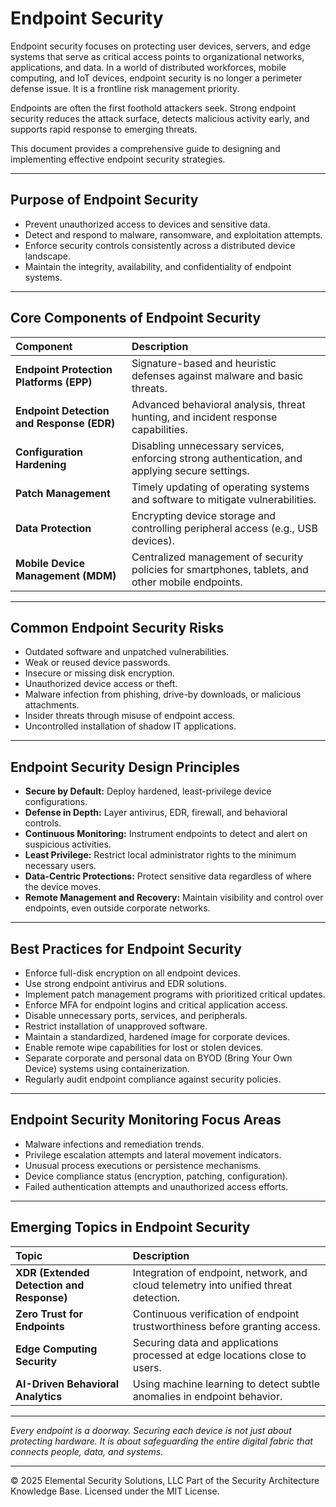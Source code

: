 # Endpoint Security

Endpoint security focuses on protecting user devices, servers, and edge systems that serve as critical access points to organizational networks, applications, and data. In a world of distributed workforces, mobile computing, and IoT devices, endpoint security is no longer a perimeter defense issue. It is a frontline risk management priority.

Endpoints are often the first foothold attackers seek. Strong endpoint security reduces the attack surface, detects malicious activity early, and supports rapid response to emerging threats.

This document provides a comprehensive guide to designing and implementing effective endpoint security strategies.

---

## Purpose of Endpoint Security

- Prevent unauthorized access to devices and sensitive data.
- Detect and respond to malware, ransomware, and exploitation attempts.
- Enforce security controls consistently across a distributed device landscape.
- Maintain the integrity, availability, and confidentiality of endpoint systems.

---

## Core Components of Endpoint Security

| Component | Description |
|:----------|:------------|
| **Endpoint Protection Platforms (EPP)** | Signature-based and heuristic defenses against malware and basic threats. |
| **Endpoint Detection and Response (EDR)** | Advanced behavioral analysis, threat hunting, and incident response capabilities. |
| **Configuration Hardening** | Disabling unnecessary services, enforcing strong authentication, and applying secure settings. |
| **Patch Management** | Timely updating of operating systems and software to mitigate vulnerabilities. |
| **Data Protection** | Encrypting device storage and controlling peripheral access (e.g., USB devices). |
| **Mobile Device Management (MDM)** | Centralized management of security policies for smartphones, tablets, and other mobile endpoints.

---

## Common Endpoint Security Risks

- Outdated software and unpatched vulnerabilities.
- Weak or reused device passwords.
- Insecure or missing disk encryption.
- Unauthorized device access or theft.
- Malware infection from phishing, drive-by downloads, or malicious attachments.
- Insider threats through misuse of endpoint access.
- Uncontrolled installation of shadow IT applications.

---

## Endpoint Security Design Principles

- **Secure by Default:** Deploy hardened, least-privilege device configurations.
- **Defense in Depth:** Layer antivirus, EDR, firewall, and behavioral controls.
- **Continuous Monitoring:** Instrument endpoints to detect and alert on suspicious activities.
- **Least Privilege:** Restrict local administrator rights to the minimum necessary users.
- **Data-Centric Protections:** Protect sensitive data regardless of where the device moves.
- **Remote Management and Recovery:** Maintain visibility and control over endpoints, even outside corporate networks.

---

## Best Practices for Endpoint Security

- Enforce full-disk encryption on all endpoint devices.
- Use strong endpoint antivirus and EDR solutions.
- Implement patch management programs with prioritized critical updates.
- Enforce MFA for endpoint logins and critical application access.
- Disable unnecessary ports, services, and peripherals.
- Restrict installation of unapproved software.
- Maintain a standardized, hardened image for corporate devices.
- Enable remote wipe capabilities for lost or stolen devices.
- Separate corporate and personal data on BYOD (Bring Your Own Device) systems using containerization.
- Regularly audit endpoint compliance against security policies.

---

## Endpoint Security Monitoring Focus Areas

- Malware infections and remediation trends.
- Privilege escalation attempts and lateral movement indicators.
- Unusual process executions or persistence mechanisms.
- Device compliance status (encryption, patching, configuration).
- Failed authentication attempts and unauthorized access efforts.

---

## Emerging Topics in Endpoint Security

| Topic | Description |
|:------|:------------|
| **XDR (Extended Detection and Response)** | Integration of endpoint, network, and cloud telemetry into unified threat detection. |
| **Zero Trust for Endpoints** | Continuous verification of endpoint trustworthiness before granting access. |
| **Edge Computing Security** | Securing data and applications processed at edge locations close to users. |
| **AI-Driven Behavioral Analytics** | Using machine learning to detect subtle anomalies in endpoint behavior. |

---

*Every endpoint is a doorway. Securing each device is not just about protecting hardware. It is about safeguarding the entire digital fabric that connects people, data, and systems.*



---
© 2025 Elemental Security Solutions, LLC
Part of the Security Architecture Knowledge Base.
Licensed under the MIT License.
